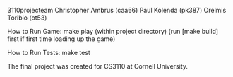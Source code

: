 3110projecteam 
Christopher Ambrus (caa66) Paul Kolenda (pk387) Orelmis Toribio (ot53)

How to Run Game:
make play (within project directory)
(run [make build] first if first time loading up the game)

How to Run Tests:
make test

The final project was created for CS3110 at Cornell University. 

